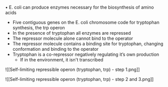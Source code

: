 • E. coli can produce enzymes necessary for the biosynthesis of amino acids
- Five contiguous genes on the E. coli chromosome code for tryptophan synthesis, the trp operon
- In the presence of tryptophan all enzymes are repressed
- The repressor molecule alone cannot bind to the operator
- The repressor molecule contains a binding site for tryptophan, changing conformation and binding to the operator
- Tryptophan is a co-repressor negatively regulating it’s own production
	- If in the environment, it isn't transcribed


![[Self-limiting repressible operon (tryptophan, trp) - step 1.png]]

![[Self-limiting repressible operon (tryptophan, trp) - step 2 and 3.png]]